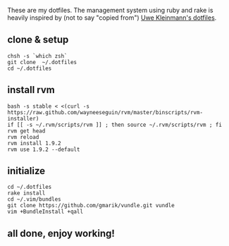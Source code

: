 These are my dotfiles. The management system using ruby and rake is heavily inspired by (not to say "copied from") [Uwe
Kleinmann's dotfiles](https://github.com/kleinmann/dotfiles.git).

## clone & setup
    chsh -s `which zsh`
    git clone  ~/.dotfiles
    cd ~/.dotfiles
  
## install rvm
    bash -s stable < <(curl -s https://raw.github.com/wayneeseguin/rvm/master/binscripts/rvm-installer)
    if [[ -s ~/.rvm/scripts/rvm ]] ; then source ~/.rvm/scripts/rvm ; fi
    rvm get head
    rvm reload
    rvm install 1.9.2
    rvm use 1.9.2 --default

## initialize
    cd ~/.dotfiles
    rake install
    cd ~/.vim/bundles
    git clone https://github.com/gmarik/vundle.git vundle
    vim +BundleInstall +qall

## all done, enjoy working!
